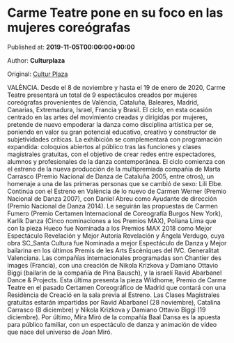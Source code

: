 
# Carme Teatre pone en su foco en las mujeres coreógrafas

Published at: **2019-11-05T00:00:00+00:00**

Author: **Culturplaza**

Original: [Cultur Plaza](https://valenciaplaza.com/carme-teatre-pone-en-su-foco-en-las-mujeres-coreografas)

VALÈNCIA. Desde el 8 de noviembre y hasta el 19 de enero de 2020, Carme Teatre presentará un total de 9 espectáculos creados por mujeres coreógrafas provenientes de València, Cataluña, Baleares, Madrid, Canarias, Extremadura, Israel, Francia y Brasil.
El ciclo, en esta ocasión centrado en las artes del movimiento creadas y dirigidas por mujeres, pretende de nuevo empoderar la danza como disciplina artística per se, poniendo en valor su gran potencial educativo, creativo y constructor de subjetividades críticas.
La exhibición se complementará con programación expandida: coloquios abiertos al público tras las funciones y clases magistrales gratuitas, con el objetivo de crear redes entre espectadores, alumnos y profesionales de la danza contemporánea.
El ciclo comienza con el estreno de la nueva producción de la multipremiada compañía de Marta Carrasco (Premio Nacional de Danza de Cataluña 2005, entre otros), un homenaje a una de las primeras personas que se cambió de sexo: Lili Elbe. Continúa con el Estreno en València de lo nuevo de Carmen Werner (Premio Nacional de Danza 2007), con Daniel Abreu como Ayudante de dirección (Premio Nacional de Danza 2014).
Le seguirán las propuestas de Carmen Fumero (Premio Certamen Internacional de Coreografía Burgos New York), Karlik Danza (Cinco nominaciones a los Premios MAX), Poliana Lima que con la pieza Hueco fue Nominada a los Premios MAX 2018 como Mejor Espectáculo Revelación y Mejor Autoría Revelación y Ángela Verdugo, cuya obra SC_Santa Cultura fue Nominada a mejor Espectáculo de Danza y Mejor bailarina en los últimos Premis de les Arts Escèniques del IVC. Generalitat Valenciana.
Las compañías internacionales programadas son Chantier des images (Francia), con una creación de Nikola Krizkova y Damiano Ottavio Biggi (bailarín de la compañía de Pina Bausch), y la israelí Ravid Abarbanel Dance & Projects. Esta última presenta la pieza Wildhome, Premio de Carme Teatre en el pasado Certamen Coreográfico de Madrid que contará con una Residència de Creació en la sala previa al Estreno.
Las Clases Magistrales gratuitas estarán impartidas por Ravid Abarbanel (28 noviembre), Catalina Carrasco (8 diciembre) y Nikola Krizkova y Damiano Ottavio Biggi (19 diciembre). Por último, Mira Miró de la compañía Baal Dansa es la apuesta para público familiar, con un espectáculo de danza y animación de vídeo que nace del universo de Joan Miró.
